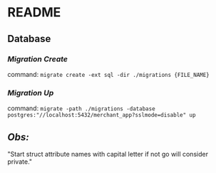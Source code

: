 # README

## Database 

### _Migration Create_
command: `migrate create -ext sql -dir ./migrations {FILE_NAME}`

### _Migration Up_
command: `migrate -path ./migrations -database postgres:"//localhost:5432/merchant_app?sslmode=disable" up` 

## _Obs:_
  "Start struct attribute names with capital letter if not go will consider private."